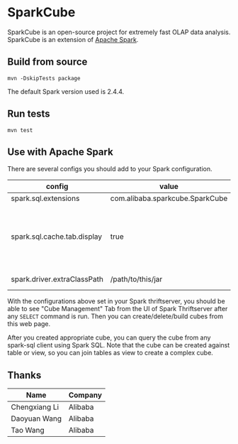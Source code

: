 # SparkCube

SparkCube is an open-source project for extremely fast OLAP data analysis. SparkCube is an extension of [Apache Spark](http://spark.apache.org).

## Build from source

```
mvn -DskipTests package
```

The default Spark version used is 2.4.4.

## Run tests

```
mvn test
```

## Use with Apache Spark

There are several configs you should add to your Spark configuration.

| config | value | comment |
| ---- | ---- | ---- |
| spark.sql.extensions | com.alibaba.sparkcube.SparkCube |  |
| spark.sql.cache.tab.display | true | To show web UI in the certain application, typically Spark Thriftserver. |
| spark.driver.extraClassPath |  /path/to/this/jar | For web UI resources. |

With the configurations above set in your Spark thriftserver, you should be able to see "Cube Management" Tab from the UI of Spark Thriftserver after any `SELECT` command is run. Then you can create/delete/build cubes from this web page.

After you created appropriate cube, you can query the cube from any spark-sql client using Spark SQL. Note that the cube can be created against table or view, so you can join tables as view to create a complex cube.

## Thanks

| Name | Company |
| -- | -- |
| Chengxiang Li | Alibaba |
| Daoyuan Wang | Alibaba |
| Tao Wang | Alibaba |
